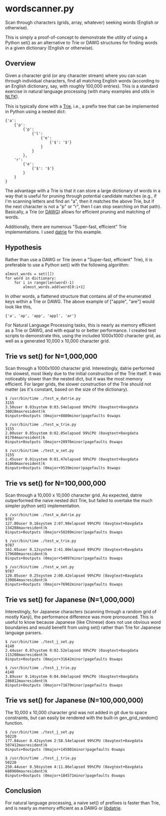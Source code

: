 # wordscanner.py
Scan through characters (grids, array, whatever) seeking words (English or otherwise).

This is simply a proof-of-concept to demonstrate the utility of using a Python set() as an alternative to Trie or DAWG structures for finding words in a given dictionary (English or otherwise).

## Overview
Given a character grid (or any character stream) where you can scan through individual characters, find all matching English words (according to an English dictionary, say, with roughly 100,000 entries). This is a standard exercise in natural language processing (with many examples and utils in [NLTK](https://www.nltk.org/)).

This is typically done with a [Trie](https://en.wikipedia.org/wiki/Trie), i.e., a prefix tree that can be implemented in Python using a nested dict:

    {'a': 
        {'p': 
            {'p': 
                {'l': 
                    {'e': 
                        {'$': '$'}
                    }
                }
            }, 
        'r': 
            {'e': 
                {'$': '$'}
            }
        }
    }

The advantage with a Trie is that it can store a large dictionary of words in a way that is useful for pruning through potential candidate matches (e.g., if I'm scanning letters and find an "a", then it matches the above Trie, but if the next character is not a "p" or "r", then I can stop searching on that path). Basically, a Trie (or [DAWG](https://en.wikipedia.org/wiki/Deterministic_acyclic_finite_state_automaton)) allows for efficient pruning and matching of words.

Additionally, there are numerous "Super-fast, efficient" Trie implementations. I used [datrie](https://github.com/pytries/datrie) for this example.

## Hypothesis

Rather than use a DAWG or Trie (even a "Super-fast, efficient" Trie), it is preferable to use a Python set() with the following algorithm:

    almost_words = set([])
    for word in dictionary:
        for i in range(len(word)-1)
            almost_words.add(word[0:i+1]

In other words, a flattened structure that contains all of the enumerated keys within a Trie or DAWG. The above example of ["apple", "are"] would look like this,

    {'a', 'ap', 'app', 'appl', 'ar'}

For Natural Language Processing tasks, this is nearly as memory efficient as a Trie or DAWG, and with equal to or better performance. I created test scripts to demonstrate this, using the included 1000x1000 character grid, as well as a generated 10,000 x 10,000 character grid.


## Trie vs set() for N=1,000,000
Scan through a 1000x1000 character grid. Interestingly, datrie performed the slowest, most likely due to the initial construction of the Trie itself. It was noticeably slower than the nested dict, but it was the most memory efficient. For larger grids, the slower construction of the Trie should not matter (as it's constant, based on the size of the dictionary).

    $ /usr/bin/time ./test_w_datrie.py
    3155
    3.50user 0.03system 0:03.54elapsed 99%CPU (0avgtext+0avgdata 38028maxresident)k
    0inputs+0outputs (0major+8880minor)pagefaults 0swaps

    $ /usr/bin/time ./test_w_trie.py
    3155
    2.00user 0.05system 0:02.05elapsed 99%CPU (0avgtext+0avgdata 81704maxresident)k
    0inputs+0outputs (0major+20976minor)pagefaults 0swaps

    $ /usr/bin/time ./test_w_set.py
    3155
    1.45user 0.01system 0:01.47elapsed 99%CPU (0avgtext+0avgdata 41860maxresident)k
    0inputs+0outputs (0major+9539minor)pagefaults 0swaps

## Trie vs set() for N=100,000,000
Scan through a 10,000 x 10,000 character grid. As expected, datrie outperformed the naive nested dict Trie, but failed to overtake the much simpler python set() implementation.

    $ /usr/bin/time ./test_w_datrie.py
    9787
    127.80user 0.16system 2:07.98elapsed 99%CPU (0avgtext+0avgdata 134288maxresident)k
    0inputs+0outputs (0major+58289minor)pagefaults 0swaps

    $ /usr/bin/time ./test_w_trie.py
    9787
    161.65user 0.12system 2:41.80elapsed 99%CPU (0avgtext+0avgdata 179600maxresident)k
    0inputs+0outputs (0major+54897minor)pagefaults 0swaps

    $ /usr/bin/time ./test_w_set.py
    9787
    120.05user 0.25system 2:00.42elapsed 99%CPU (0avgtext+0avgdata 139864maxresident)k
    0inputs+0outputs (0major+76902minor)pagefaults 0swaps
    
## Trie vs set() for Japanese (N=1,000,000)
Interestingly, for Japanese characters (scanning through a random grid of mostly Kanji), the performance difference was more pronounced. This is useful to know because Japanese (like Chinese) does not use obvious word boundaries and would benefit from using set() rather than Trie for Japanese language parsers.

    $ /usr/bin/time ./test_j_set.py
    4140
    2.44user 0.07system 0:02.52elapsed 99%CPU (0avgtext+0avgdata 115208maxresident)k
    0inputs+0outputs (0major+31642minor)pagefaults 0swaps

    $ /usr/bin/time ./test_j_trie.py
    4140
    3.89user 0.14system 0:04.04elapsed 99%CPU (0avgtext+0avgdata 286012maxresident)k
    0inputs+0outputs (0major+71679minor)pagefaults 0swaps

## Trie vs set() for Japanese (N=100,000,000)
The 10,000 x 10,000 character grid was not added in git due to space constraints, but can easily be rendered with the built-in gen_grid_random() function.

    $ /usr/bin/time ./test_j_set.py
    50220
    177.84user 0.42system 2:58.54elapsed 99%CPU (0avgtext+0avgdata 507412maxresident)k
    0inputs+0outputs (0major+145801minor)pagefaults 0swaps

    $ /usr/bin/time ./test_j_trie.py
    50220
    250.44user 0.56system 4:11.86elapsed 99%CPU (0avgtext+0avgdata 680960maxresident)k
    0inputs+0outputs (0major+184571minor)pagefaults 0swaps


## Conclusion
For natural language processing, a naive set() of prefixes is faster than Trie, and is nearly as memory efficient as a DAWG or [libdatrie](https://linux.thai.net/~thep/datrie/datrie.html).

